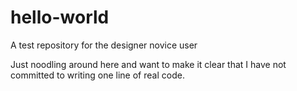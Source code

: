 # hello-world
A test repository for the designer novice user

Just noodling around here and want to make it clear that I have not committed to writing one line of real code.
